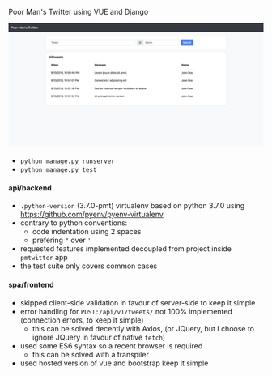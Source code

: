 
Poor Man's Twitter using VUE and Django

![Screenshot](screenshot.png)

- `python manage.py runserver`
- `python manage.py test`

#### api/backend
- `.python-version` (3.7.0-pmt) virtualenv based on python 3.7.0 using https://github.com/pyenv/pyenv-virtualenv
- contrary to python conventions:
  - code indentation using 2 spaces
  - prefering `"` over `'`
- requested features implemented decoupled from project inside `pmtwitter` app
- the test suite only covers common cases

#### spa/frontend
- skipped client-side validation in favour of server-side to keep it simple
- error handling for `POST:/api/v1/tweets/` not 100% implemented (connection errors, to keep it simple)
  - this can be solved decently with Axios, (or JQuery, but I choose to ignore JQuery in favour of native `fetch`)
- used some ES6 syntax so a recent browser is required
  - this can be solved with a transpiler
- used hosted version of vue and bootstrap keep it simple
